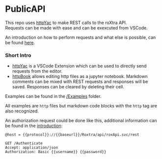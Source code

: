 # PublicAPI

This repo uses [httpYac](https://httpyac.github.io) to make REST calls to the roXtra API.  
Requests can be made with ease and can be exexcuted from VSCode.  
  
An introduction on how to perform requests and what else is possible, can be found [here](./Introduction.http).

### Short Intro

* [httpYac](https://marketplace.visualstudio.com/items?itemName=anweber.vscode-httpyac) is a VSCode Extension which can be used to directly send requests from the editor.
* [httpBook](https://marketplace.visualstudio.com/items?itemName=anweber.httpbook) allows editing http files as a jupyter notebook. Markdown comments can be mixed with REST requests and responses will be saved. Responses can be cleared by deleting their cell.

Examples can be found in the [/Examples](/Examples) folder.  

All examples are `http` files but markdown code blocks with the `http` tag are also recognized.


An authorization request could be done like this, additional information can be found in the [introduction](./Introduction.http):

```http
@host = {{protocol}}://{{baseurl}}/Roxtra/api/roxApi.svc/rest

GET /Authenticate
Accept: application/json
Authorization: Basic {{username}} {{password}}
```